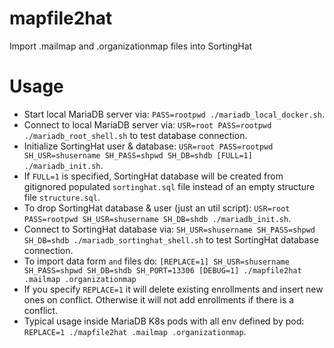 # mapfile2hat
Import .mailmap and .organizationmap files into SortingHat

# Usage

- Start local MariaDB server via: `PASS=rootpwd ./mariadb_local_docker.sh`.
- Connect to local MariaDB server via: `USR=root PASS=rootpwd ./mariadb_root_shell.sh` to test database connection.
- Initialize SortingHat user & database: `USR=root PASS=rootpwd SH_USR=shusername SH_PASS=shpwd SH_DB=shdb [FULL=1] ./mariadb_init.sh`.
- If `FULL=1` is specified, SortingHat database will be created from gitignored populated `sortinghat.sql` file instead of an empty structure file `structure.sql`.
- To drop SortingHat database & user (just an util script): `USR=root PASS=rootpwd SH_USR=shusername SH_DB=shdb ./mariadb_init.sh`.
- Connect to SortingHat database via: `SH_USR=shusername SH_PASS=shpwd SH_DB=shdb ./mariadb_sortinghat_shell.sh` to test SortingHat database connection.
- To import data form `` and `` files do: `[REPLACE=1] SH_USR=shusername SH_PASS=shpwd SH_DB=shdb SH_PORT=13306 [DEBUG=1] ./mapfile2hat .mailmap .organizationmap`
- If you specify `REPLACE=1` it will delete existing enrollments and insert new ones on conflict.  Otherwise it will not add enrollments if there is a conflict.
- Typical usage inside MariaDB K8s pods with all env defined by pod: `REPLACE=1 ./mapfile2hat .mailmap .organizationmap`.
